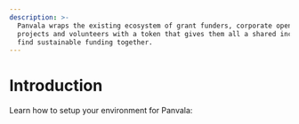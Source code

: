 ```yaml
---
description: >-
  Panvala wraps the existing ecosystem of grant funders, corporate open source
  projects and volunteers with a token that gives them all a shared incentive to
  find sustainable funding together.
---
```


# Introduction

Learn how to setup your environment for Panvala:

